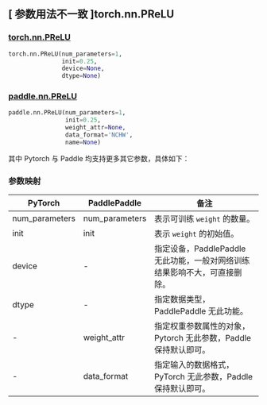 ## [ 参数用法不一致 ]torch.nn.PReLU
### [torch.nn.PReLU](https://pytorch.org/docs/1.13/generated/torch.nn.PReLU.html?highlight=prelu#torch.nn.PReLU)

```python
torch.nn.PReLU(num_parameters=1,
               init=0.25,
               device=None,
               dtype=None)
```

### [paddle.nn.PReLU](https://www.paddlepaddle.org.cn/documentation/docs/zh/api/paddle/nn/PReLU_cn.html#prelu)

```python
paddle.nn.PReLU(num_parameters=1,
                init=0.25,
                weight_attr=None,
                data_format='NCHW',
                name=None)
```

其中 Pytorch 与 Paddle 均支持更多其它参数，具体如下：
### 参数映射
| PyTorch       | PaddlePaddle | 备注                                                   |
| ------------- | ------------ | ------------------------------------------------------ |
| num_parameters        | num_parameters            | 表示可训练 `weight` 的数量。  |
| init        | init            | 表示 `weight` 的初始值。  |
| device        | -            | 指定设备，PaddlePaddle 无此功能，一般对网络训练结果影响不大，可直接删除。  |
| dtype         | -            | 指定数据类型，PaddlePaddle 无此功能。  |
| -             | weight_attr  | 指定权重参数属性的对象，Pytorch 无此参数，Paddle 保持默认即可。  |
| -             | data_format  | 指定输入的数据格式，PyTorch 无此参数，Paddle 保持默认即可。  |
